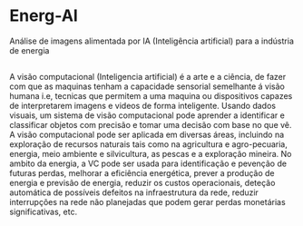 # Energ-AI
 Análise de imagens alimentada por IA (Inteligência artificial) para  a indústria de energia
##
A visão computacional (Inteligencia artificial) é a arte e a ciência, de fazer com que as maquinas tenham a capacidade sensorial semelhante á visão humana i.e, tecnicas que permitem a uma maquina ou dispositivos capazes de interpretarem imagens e videos de forma inteligente. Usando dados visuais, um sistema de visão computacional pode aprender a identificar e classificar objetos com precisão e tomar uma decisão com base no que vê.
A visão computacional pode ser aplicada em diversas áreas, incluindo na exploração de recursos naturais tais como na agricultura e agro-pecuaria, energia, meio ambiente e silvicultura, as pescas e a exploração mineira.
No ambito da energia, a  VC pode ser usada para identificação e pevenção de futuras perdas, melhorar a eficiência energética, prever a produção de energia e previsão de energia, reduzir os custos operacionais, deteção automática de possíveis defeitos na infraestrutura da rede, reduzir interrupções na rede não planejadas que podem gerar perdas monetárias significativas, etc. 
